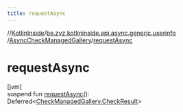 ```yaml
---
title: requestAsync
---
```

//[KotlinInside](../../../index.html)/[be.zvz.kotlininside.api.async.generic.userinfo](../index.html)
/[AsyncCheckManagedGallery](index.html)/[requestAsync](request-async.html)

# requestAsync

[jvm]\
suspend fun [requestAsync](request-async.html)():
Deferred<[CheckManagedGallery.CheckResult](../../be.zvz.kotlininside.api.generic.userinfo/-check-managed-gallery/-check-result/index.html)>




